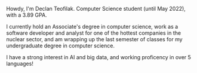 Howdy, I'm Declan Teofilak. Computer Science student (until May 2022), with a 3.89 GPA.

I currently hold an Associate's degree in computer science, work as a software developer and analyst for one of the hottest companies in the nuclear sector, and am wrapping up the last semester of classes for my undergraduate degree in computer science.

I have a strong interest in AI and big data, and working proficency in over 5 languages!
